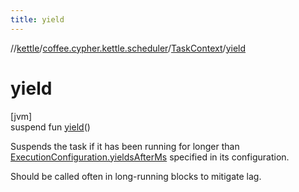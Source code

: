 ```yaml
---
title: yield
---
```

//[kettle](../../../index.html)/[coffee.cypher.kettle.scheduler](../index.html)/[TaskContext](index.html)/[yield](yield.html)



# yield



[jvm]\
suspend fun [yield](yield.html)()



Suspends the task if it has been running for longer than [ExecutionConfiguration.yieldsAfterMs](../-execution-configuration/yields-after-ms.html) specified in its configuration.



Should be called often in long-running blocks to mitigate lag.




